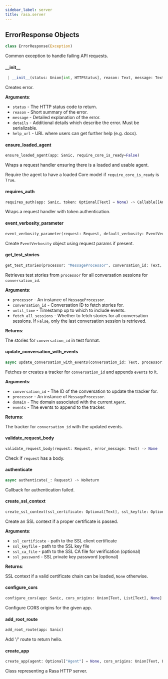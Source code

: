 ```yaml
---
sidebar_label: server
title: rasa.server
---
```


## ErrorResponse Objects

```python
class ErrorResponse(Exception)
```

Common exception to handle failing API requests.

#### \_\_init\_\_

```python
 | __init__(status: Union[int, HTTPStatus], reason: Text, message: Text, details: Any = None, help_url: Optional[Text] = None) -> None
```

Creates error.

**Arguments**:

- `status` - The HTTP status code to return.
- `reason` - Short summary of the error.
- `message` - Detailed explanation of the error.
- `details` - Additional details which describe the error. Must be serializable.
- `help_url` - URL where users can get further help (e.g. docs).

#### ensure\_loaded\_agent

```python
ensure_loaded_agent(app: Sanic, require_core_is_ready=False)
```

Wraps a request handler ensuring there is a loaded and usable agent.

Require the agent to have a loaded Core model if `require_core_is_ready` is
`True`.

#### requires\_auth

```python
requires_auth(app: Sanic, token: Optional[Text] = None) -> Callable[[Any], Any]
```

Wraps a request handler with token authentication.

#### event\_verbosity\_parameter

```python
event_verbosity_parameter(request: Request, default_verbosity: EventVerbosity) -> EventVerbosity
```

Create `EventVerbosity` object using request params if present.

#### get\_test\_stories

```python
get_test_stories(processor: "MessageProcessor", conversation_id: Text, until_time: Optional[float], fetch_all_sessions: bool = False) -> Text
```

Retrieves test stories from `processor` for all conversation sessions for
`conversation_id`.

**Arguments**:

- `processor` - An instance of `MessageProcessor`.
- `conversation_id` - Conversation ID to fetch stories for.
- `until_time` - Timestamp up to which to include events.
- `fetch_all_sessions` - Whether to fetch stories for all conversation sessions.
  If `False`, only the last conversation session is retrieved.
  

**Returns**:

  The stories for `conversation_id` in test format.

#### update\_conversation\_with\_events

```python
async update_conversation_with_events(conversation_id: Text, processor: "MessageProcessor", domain: Domain, events: List[Event]) -> DialogueStateTracker
```

Fetches or creates a tracker for `conversation_id` and appends `events` to it.

**Arguments**:

- `conversation_id` - The ID of the conversation to update the tracker for.
- `processor` - An instance of `MessageProcessor`.
- `domain` - The domain associated with the current `Agent`.
- `events` - The events to append to the tracker.
  

**Returns**:

  The tracker for `conversation_id` with the updated events.

#### validate\_request\_body

```python
validate_request_body(request: Request, error_message: Text) -> None
```

Check if `request` has a body.

#### authenticate

```python
async authenticate(_: Request) -> NoReturn
```

Callback for authentication failed.

#### create\_ssl\_context

```python
create_ssl_context(ssl_certificate: Optional[Text], ssl_keyfile: Optional[Text], ssl_ca_file: Optional[Text] = None, ssl_password: Optional[Text] = None) -> Optional["SSLContext"]
```

Create an SSL context if a proper certificate is passed.

**Arguments**:

- `ssl_certificate` - path to the SSL client certificate
- `ssl_keyfile` - path to the SSL key file
- `ssl_ca_file` - path to the SSL CA file for verification (optional)
- `ssl_password` - SSL private key password (optional)
  

**Returns**:

  SSL context if a valid certificate chain can be loaded, `None` otherwise.

#### configure\_cors

```python
configure_cors(app: Sanic, cors_origins: Union[Text, List[Text], None] = "") -> None
```

Configure CORS origins for the given app.

#### add\_root\_route

```python
add_root_route(app: Sanic)
```

Add &#x27;/&#x27; route to return hello.

#### create\_app

```python
create_app(agent: Optional["Agent"] = None, cors_origins: Union[Text, List[Text], None] = "*", auth_token: Optional[Text] = None, response_timeout: int = DEFAULT_RESPONSE_TIMEOUT, jwt_secret: Optional[Text] = None, jwt_method: Text = "HS256", endpoints: Optional[AvailableEndpoints] = None)
```

Class representing a Rasa HTTP server.

